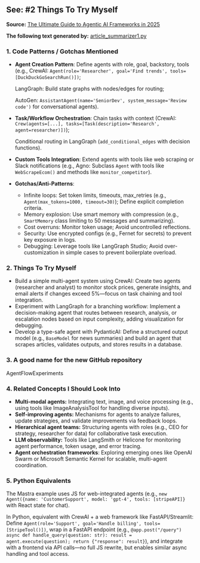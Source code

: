 ## See: &#35;2 Things To Try Myself

**Source:** [The Ultimate Guide to Agentic AI Frameworks in 2025](https://medium.com/towards-artificial-intelligence/the-ultimate-guide-to-agentic-ai-frameworks-in-2025-which-one-should-you-choose-to-build-the-a1f861f403d8)

**The following text generated by:**
[article_summarizer1.py](https://github.com/tdiprima/GrokLab-AI/blob/main/python/article_summarizer1.py)

### 1. Code Patterns / Gotchas Mentioned
- **Agent Creation Pattern**: Define agents with role, goal, backstory, tools (e.g., CrewAI: `Agent(role='Researcher', goal='Find trends', tools=[DuckDuckGoSearchRun()])`; 

   LangGraph: Build state graphs with nodes/edges for routing; 

   AutoGen: `AssistantAgent(name='SeniorDev', system_message='Review code')` for conversational agents).
   
- **Task/Workflow Orchestration**: Chain tasks with context (CrewAI: `Crew(agents=[...], tasks=[Task(description='Research', agent=researcher)])`);

   Conditional routing in LangGraph (`add_conditional_edges` with decision functions).
- **Custom Tools Integration**: Extend agents with tools like web scraping or Slack notifications (e.g., Agno: Subclass `Agent` with tools like `WebScrapeEcom()` and methods like `monitor_competitor`).
- **Gotchas/Anti-Patterns**:
  - Infinite loops: Set token limits, timeouts, max_retries (e.g., `Agent(max_tokens=1000, timeout=30)`); Define explicit completion criteria.
  - Memory explosion: Use smart memory with compression (e.g., `SmartMemory` class limiting to 50 messages and summarizing).
  - Cost overruns: Monitor token usage; Avoid uncontrolled reflections.
  - Security: Use encrypted configs (e.g., Fernet for secrets) to prevent key exposure in logs.
  - Debugging: Leverage tools like LangGraph Studio; Avoid over-customization in simple cases to prevent boilerplate overload.

### 2. Things To Try Myself
- Build a simple multi-agent system using CrewAI: Create two agents (researcher and analyst) to monitor stock prices, generate insights, and email alerts if changes exceed 5%—focus on task chaining and tool integration.
- Experiment with LangGraph for a branching workflow: Implement a decision-making agent that routes between research, analysis, or escalation nodes based on input complexity, adding visualization for debugging.
- Develop a type-safe agent with PydanticAI: Define a structured output model (e.g., `BaseModel` for news summaries) and build an agent that scrapes articles, validates outputs, and stores results in a database.

### 3. A good name for the new GitHub repository
AgentFlowExperiments

### 4. Related Concepts I Should Look Into
- **Multi-modal agents:** Integrating text, image, and voice processing (e.g., using tools like ImageAnalysisTool for handling diverse inputs).
- **Self-improving agents:** Mechanisms for agents to analyze failures, update strategies, and validate improvements via feedback loops.
- **Hierarchical agent teams:** Structuring agents with roles (e.g., CEO for strategy, researcher for data) for collaborative task execution.
- **LLM observability:** Tools like LangSmith or Helicone for monitoring agent performance, token usage, and error tracing.
- **Agent orchestration frameworks**: Exploring emerging ones like OpenAI Swarm or Microsoft Semantic Kernel for scalable, multi-agent coordination.

### 5. Python Equivalents
The Mastra example uses JS for web-integrated agents (e.g., `new Agent({name: 'CustomerSupport', model: 'gpt-4', tools: [stripeAPI]}` with React state for chat).

In Python, equivalent with CrewAI + a web framework like FastAPI/Streamlit: Define `Agent(role='Support', goal='Handle billing', tools=[StripeTool()])`, wrap in a FastAPI endpoint (e.g., `@app.post("/query") async def handle_query(question: str): result = agent.execute(question); return {"response": result}`), and integrate with a frontend via API calls—no full JS rewrite, but enables similar async handling and tool access.

<br>
